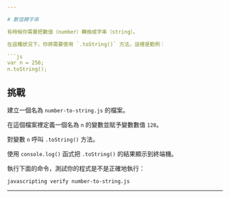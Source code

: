 ```yaml
---

# 數值轉字串

有時候你需要把數值（number）轉換成字串（string）。

在這種狀況下，你將需要使用 `.toString()` 方法，這裡是範例：

```js
var n = 256;
n.toString();
```

## 挑戰

建立一個名為 `number-to-string.js` 的檔案。

在這個檔案裡定義一個名為 `n` 的變數並賦予變數數值 `128`。

對變數 `n` 呼叫 `.toString()` 方法。

使用 `console.log()` 函式把 `.toString()` 的結果顯示到終端機。

執行下面的命令，測試你的程式是不是正確地執行：

`javascripting verify number-to-string.js`

---
```

